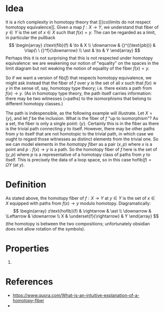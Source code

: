# Idea
It is a rich complexity in homotopy theory that [[(co)limits do not respect homotopy equivalence]]. Given a map $f:X\to Y$, we understand that fiber of $y\in Y$ is the set of $x\in X$ such that $f(x)=y$. The can be regarded as a limit, in particular the pullback
$$
\begin{array}
z\text{fib}(f) & \to & X \\ 
\downarrow & {}^{(\text{pb})} & \rlap{\ \ {}^f}{\downarrow} \\
\ast & \to & Y
\end{array}
$$
Perhaps this it is not surprising that this is not respected under homotopy equivalence: we are weakening our notion of "equality" on the spaces in the limit diagram but not weaking the notion of equality of the fiber $f(x)=y$. 

So if we want a version of $\text{fib}(f)$ that respects homotopy equivalence, we might ask instead that the fiber of $f$ over $y$ is the set of all $x$ such that $f(x)\cong y$ in the sense of, say, homotopy type theory; i.e. there exists a path from $f(x)\to y$. (As in homotopy type theory, the path itself carries information: there may be two witnesses (=paths) to the isomorphisms that belong to different homotopy classes.)

The path is indespensible, as the following example will illustrate. Let $X=\{y\}$, and let $f$ be the inclusion. What is the fiber of $f$ "up to isomorphism"? As a set, the fiber is only a single point: $\{y\}$. Certainly this is in the fiber as there is the trivial path connecting $y$ to itself. However, there may be other paths from $y$ to itself that are not homotopic to the trivial path, in which case we ought to regard those witnesses as distinct elements from the trivial one. So we can model elements in the _homotopy fiber_ as a pair $(x,p)$ where $x$ is a point and $p:f(x)\to y$ is a path. So the homotopy fiber of $f$ here is the set of $(y,p)$ where $p$ is a representative of a homotopy class of paths from $y$ to itself. This is precisely the data of a loop space, so in this case $\text{hofib}(f)=\Omega Y$ (at $y$).

# Definition
As stated above, the homotopy fiber of $f:X\to Y$ at $y\in Y$ is the set of $x\in X$ equipped with paths from $f(x)\to y$ modulo homotopy. Diagramatically:
$$
\begin{array}
z\text{hofib}(f) & \rightarrow & \ast \\
\downarrow & \Leftarrow & \downarrow \\
X & \underset{f}{\rightarrow} & Y
\end{array}
$$
(the homotopy is between the two compositions; unfortunately obsidian does not allow rotation of the symbols).

# Properties
1. 

# References
- https://www.quora.com/What-is-an-intuitive-explanation-of-a-homotopy-fiber
- 